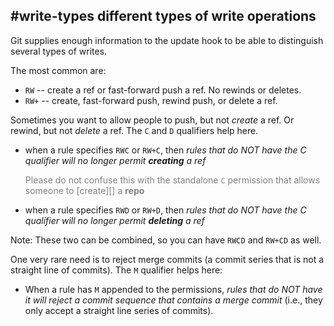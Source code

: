 ## #write-types different types of write operations

Git supplies enough information to the update hook to be able to distinguish
several types of writes.

The most common are:

  * `RW` -- create a ref or fast-forward push a ref.  No rewinds or deletes.
  * `RW+` -- create, fast-forward push, rewind push, or delete a ref.

Sometimes you want to allow people to push, but not *create* a ref.  Or
rewind, but not *delete* a ref.  The `C` and `D` qualifiers help here.

  * when a rule specifies `RWC` or `RW+C`, then *rules that do NOT have the C
    qualifier will no longer permit **creating** a ref*

    <font color="gray">Please do not confuse this with the standalone `C`
    permission that allows someone to [create][] a **repo**</font>

  * when a rule specifies `RWD` or `RW+D`, then *rules that do NOT have the C
    qualifier will no longer permit **deleting** a ref*

Note: These two can be combined, so you can have `RWCD` and `RW+CD` as well.

One very rare need is to reject merge commits (a commit series that is not a
straight line of commits).  The `M` qualifier helps here:

  * When a rule has `M` appended to the permissions, *rules that do NOT have
    it will reject a commit sequence that contains a merge commit* (i.e., they
    only accept a straight line series of commits).

